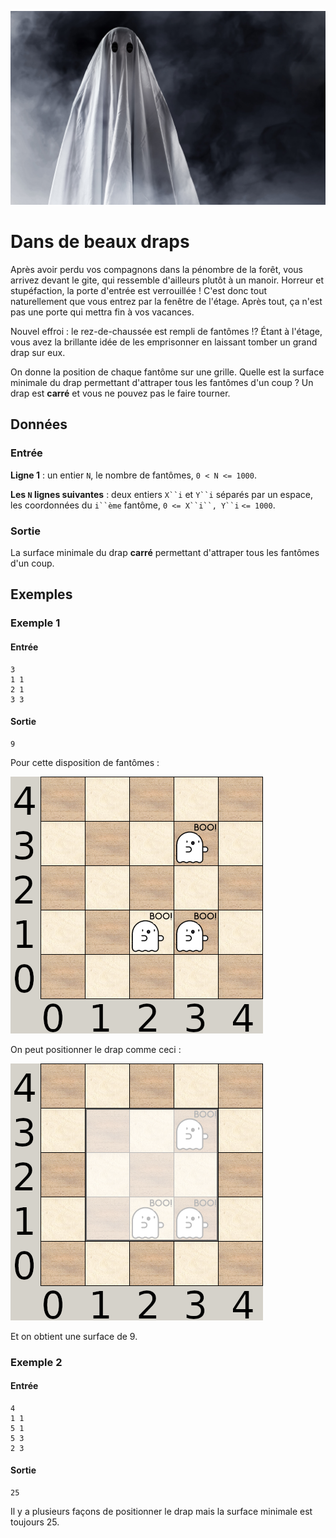 ![Test](image.png)
# Dans de beaux draps

Après avoir perdu vos compagnons dans la pénombre de la forêt, vous arrivez devant le gite, qui ressemble d'ailleurs plutôt à un manoir. Horreur et stupéfaction, la porte d'entrée est verrouillée ! C'est donc tout naturellement que vous entrez par la fenêtre de l'étage. Après tout, ça n'est pas une porte qui mettra fin à vos vacances.

Nouvel effroi : le rez-de-chaussée est rempli de fantômes !? Étant à l'étage, vous avez la brillante idée de les emprisonner en laissant tomber un grand drap sur eux.

On donne la position de chaque fantôme sur une grille. Quelle est la surface minimale du drap permettant d'attraper tous les fantômes d'un coup ? Un drap est **carré** et vous ne pouvez pas le faire tourner.

## Données

### Entrée

**Ligne 1** : un entier `N`, le nombre de fantômes, `0 < N <= 1000`.

**Les `N` lignes suivantes** : deux entiers `X``i` et `Y``i` séparés par un espace, les coordonnées du `i``ème` fantôme, `0 <= X``i``, Y``i` `<= 1000`.

### Sortie

La surface minimale du drap **carré** permettant d'attraper tous les fantômes d'un coup.

## Exemples

### Exemple 1

#### Entrée

```plaintext
3
1 1
2 1
3 3
```

#### Sortie

```plaintext
9
```

Pour cette disposition de fantômes :

![Alt text](image-1.png)

On peut positionner le drap comme ceci :

![Alt text](image-2.png)

Et on obtient une surface de 9.

### Exemple 2

#### Entrée

```plaintext
4
1 1
5 1
5 3
2 3
```

#### Sortie

```plaintext
25
```

Il y a plusieurs façons de positionner le drap mais la surface minimale est toujours 25.